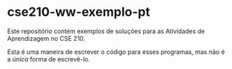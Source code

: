 # cse210-ww-exemplo-pt
Este repositório contém exemplos de soluções para as Atividades de Aprendizagem no CSE 210.

Esta é uma maneira de escrever o código para esses programas, mas não é a _única_ forma de escrevê-lo.